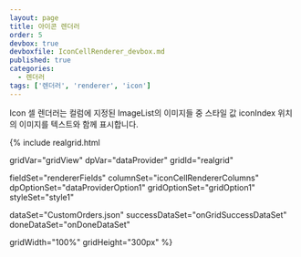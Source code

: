 ```yaml
---
layout: page
title: 아이콘 렌더러
order: 5
devbox: true
devboxfile: IconCellRenderer_devbox.md
published: true
categories:
  - 렌더러
tags: ['렌더러', 'renderer', 'icon']
---
```


Icon 셀 렌더러는 컬럼에 지정된 ImageList의 이미지들 중 스타일 값 iconIndex 위치의 이미지를 텍스트와 함께 표시합니다.

<script>
var onGridSuccessDataSet = function(data, textStatus, jqXHR) {
	dataProvider.setRows(data);
}
var onDoneDataSet = function() {
	gridView.setDisplayOptions({rowHeight:50});
  
  var imgs = new RealGridJS.ImageList("images1", "/resource/image/icon/");
    imgs.addUrls([
        "be.png",
        "br.png",
        "fr.png",
        "de.png",
        "us.png"
    ]);

  gridView.registerImageList(imgs);
  gridView.setColumnProperty("left","imageList", "images1");
  gridView.setColumnProperty("left","renderer",{type:"icon"});
  gridView.setColumnProperty("left","styles", {
      textAlignment: "near",
      iconIndex: 0,
      iconLocation: "left",
      iconAlignment: "center",
      iconOffset: 4,
      iconPadding: 4
  });
}
</script>

{% include realgrid.html

  gridVar="gridView"
  dpVar="dataProvider"
  gridId="realgrid"

  fieldSet="rendererFields"
  columnSet="iconCellRendererColumns"
  dpOptionSet="dataProviderOption1"
  gridOptionSet="gridOption1"
  styleSet="style1"

  dataSet="CustomOrders.json"
  successDataSet="onGridSuccessDataSet"  
  doneDataSet="onDoneDataSet"

  gridWidth="100%"
  gridHeight="300px" %}